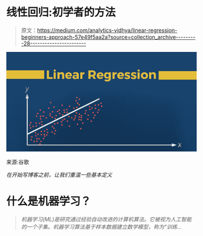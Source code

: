 # 线性回归:初学者的方法

> 原文：<https://medium.com/analytics-vidhya/linear-regression-beginners-approach-57e49f5aa2a?source=collection_archive---------28----------------------->

![](img/e48027f0beb33dae41cb85ae5eed3d0d.png)

来源:谷歌

*在开始写博客之前，让我们重温一些基本定义*

# 什么是机器学习？

> *机器学习(ML)是研究通过经验自动改进的计算机算法。它被视为人工智能的一个子集。机器学习算法基于样本数据建立数学模型，称为“训练…*